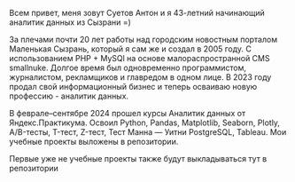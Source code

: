 Всем привет, меня зовут Суетов Антон и я 43-летний начинающий аналитик данных из Сызрани =)

За плечами почти 20 лет работы над городским новостным порталом Маленькая Сызрань, который я сам же и создал в 2005 году. С использованием PHP + MySQl на основе малораспространной CMS smallnuke. Долгое время был одновременно программистом, журналистом, рекламщиков и главредом в одном лице. В 2023 году продал свой информационный бизнес и теперь осваиваю новую профессию - аналитик данных.

В феврале–сентябре 2024 прошел курсы Аналитик данных от Яндекс.Практикума. Освоил Python, Pandas, Matplotlib, Seaborn, Plotly, A/B-тесты, T-тест, Z-тест, Тест Манна — Уитни
PostgreSQL, Tableau. Мои учебные проекты выложены в репозитории. 

Первые уже не учебные проекты также будут выкладываться тут в репозитории
